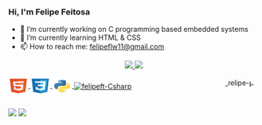 ### Hi, I'm Felipe Feitosa

- 🔭 I’m currently working on C programming based embedded systems
- 🌱 I’m currently learning HTML & CSS
- 📫 How to reach me: felipeflw11@gmail.com

<div align="center">
  <a href="https://github.com/felipeft">
  <img height="180em" src="https://github-readme-stats.vercel.app/api?username=felipeft&show_icons=true&theme=dark&include_all_commits=true&count_private=true"/>
  <img height="180em" src="https://github-readme-stats.vercel.app/api/top-langs/?username=felipeft&layout=compact&langs_count=7&theme=dark"/>
</div>

<div style="display: inline_block"><br>
  <img align="center" alt="felipeft-HTML" height="30" width="40" src="https://raw.githubusercontent.com/devicons/devicon/master/icons/html5/html5-original.svg">
  <img align="center" alt="felipeft-CSS" height="30" width="40" src="https://raw.githubusercontent.com/devicons/devicon/master/icons/css3/css3-original.svg">
  <img align="center" alt="felipeft-Python" height="30" width="40" src="https://raw.githubusercontent.com/devicons/devicon/master/icons/python/python-original.svg">
  <img align="center" alt="felipeft-Csharp" height="30" width="40" src="https://cdn.jsdelivr.net/gh/devicons/devicon/icons/c/c-plain.svg">
  <img align="right" alt="felipe-pic" height="150" style="border-radius:50px;" src="https://discord.com/channels/482937544833499136/482937544833499138/1004131850425487460">
</div>

  ##
 
<div> 

  <a href="https://instagram.com/felipeft_" target="_blank"><img src="https://img.shields.io/badge/-Instagram-%23E4405F?style=for-the-badge&logo=instagram&logoColor=white" target="_blank"></a>
  <a href = "mailto:felipeflw11@gmail.com"><img src="https://img.shields.io/badge/-Gmail-%23333?style=for-the-badge&logo=gmail&logoColor=white" target="_blank"></a>
</div>
